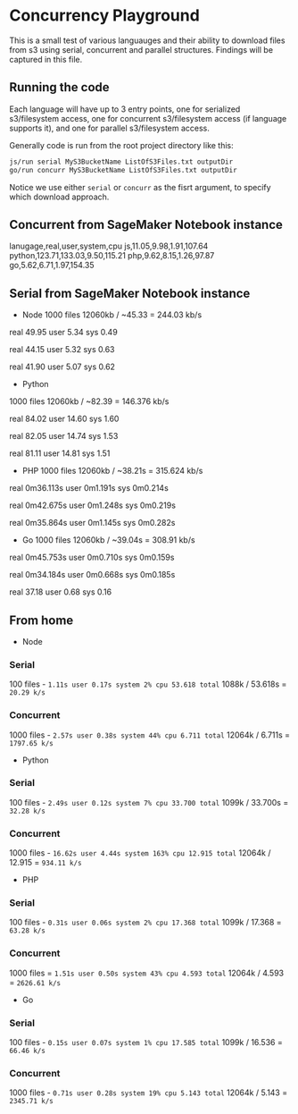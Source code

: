 # Concurrency Playground

This is a small test of various languauges and their ability to download files from s3 using serial, concurrent and parallel structures. Findings will be captured in this file.

## Running the code

Each language will have up to 3 entry points, one for serialized s3/filesystem access, one for concurrent s3/filesystem access (if language supports it), and one for parallel s3/filesystem access.

Generally code is run from the root project directory like this:
```bash
js/run serial MyS3BucketName ListOfS3Files.txt outputDir
go/run concurr MyS3BucketName ListOfS3Files.txt outputDir
```
Notice we use either `serial` or `concurr` as the fisrt argument, to specify which download approach.

## Concurrent from SageMaker Notebook instance
lanugage,real,user,system,cpu
js,11.05,9.98,1.91,107.64
python,123.71,133.03,9.50,115.21
php,9.62,8.15,1.26,97.87
go,5.62,6.71,1.97,154.35

## Serial from SageMaker Notebook instance

* Node
1000 files 12060kb / ~45.33 = 244.03 kb/s

real 49.95
user 5.34
sys 0.49

real 44.15
user 5.32
sys 0.63

real 41.90
user 5.07
sys 0.62

* Python

1000 files 12060kb / ~82.39 = 146.376 kb/s

real 84.02
user 14.60
sys 1.60

real 82.05
user 14.74
sys 1.53

real 81.11
user 14.81
sys 1.51

* PHP
1000 files 12060kb / ~38.21s = 315.624 kb/s

real    0m36.113s
user    0m1.191s
sys     0m0.214s

real    0m42.675s
user    0m1.248s
sys     0m0.219s

real    0m35.864s
user    0m1.145s
sys     0m0.282s

* Go
1000 files 12060kb / ~39.04s = 308.91 kb/s

real    0m45.753s
user    0m0.710s
sys     0m0.159s

real    0m34.184s
user    0m0.668s
sys     0m0.185s

real 37.18
user 0.68
sys 0.16


## From home

* Node
### Serial
100 files - `1.11s user 0.17s system 2% cpu 53.618 total`
1088k / 53.618s = `20.29 k/s`

### Concurrent
1000 files - `2.57s user 0.38s system 44% cpu 6.711 total`
12064k / 6.711s = `1797.65 k/s`

* Python
### Serial
100 files - `2.49s user 0.12s system 7% cpu 33.700 total`
1099k / 33.700s = `32.28 k/s`

### Concurrent
1000 files - `16.62s user 4.44s system 163% cpu 12.915 total`
12064k / 12.915 = `934.11 k/s`


* PHP
### Serial
100 files - `0.31s user 0.06s system 2% cpu 17.368 total`
1099k / 17.368 = `63.28 k/s`

### Concurrent
1000 files = `1.51s user 0.50s system 43% cpu 4.593 total`
12064k / 4.593 = `2626.61 k/s`

* Go
### Serial
100 files - `0.15s user 0.07s system 1% cpu 17.585 total`
1099k / 16.536 = `66.46 k/s`

### Concurrent
1000 files - `0.71s user 0.28s system 19% cpu 5.143 total`
12064k / 5.143 = `2345.71 k/s`
